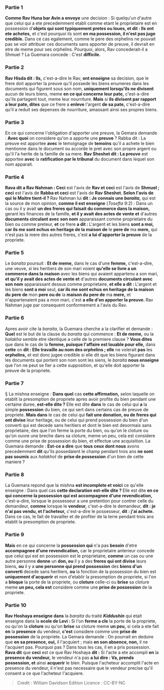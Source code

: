 
### Partie 1
<b>Comme Rav Huna bar Avin a envoye</b> une decision : Si quelqu'un d'autre que celui qui a ete precedemment etabli comme etant le proprietaire est en possession d'<b>objets qui sont typiquement pretes ou loues, et dit : Ils ont ete achetes,</b> et c'est pourquoi ils sont <b>en ma possession, il n'est pas juge credible.</b> Dans ce cas egalement, comme le pere des orphelins ne pouvait pas se voir attribuer ces documents sans apporter de preuve, il devrait en etre de meme pour ses orphelins. Pourquoi, alors, Rav concederait-il a Shmuel ? La Guemara concede : C'est <b>difficile.</b>

### Partie 2
<b>Rav Hisda dit : Ils,</b> c'est-a-dire le Rav, <b>ont enseigne</b> sa decision, que le frere doit apporter la preuve qu'il possede les biens enumeres dans les documents qui figurent sous son nom, <b>uniquement lorsqu'ils ne divisent</b> aucun de leurs biens, meme <b>en ce qui concerne leur pate,</b> c'est-a-dire qu'ils partagent tout, meme leur nourriture. <b>Mais</b> si <b>ils divisent par rapport a leur pate, dites</b> que ce frere a <b>enleve</b> l'argent <b>de sa pate,</b> c'est-a-dire qu'il a reduit ses depenses de nourriture, amassant ainsi ses propres biens.

### Partie 3
En ce qui concerne l'obligation d'apporter une preuve, la Gemara demande : <b>Avec quoi</b> on considere qu'on a apporte une <b>preuve</b> ? Rabba dit : La preuve</b> est apportee <b>avec</b> le temoignage de <b>temoins</b> qu'il a achete le bien mentionne dans le document ou accorde le pret avec son propre argent ou qu'il l'a herite de la famille de sa mere. <b>Rav Sheshet dit : La preuve</b> est apportee <b>avec</b> la <b>ratification par le tribunal</b> du document</b> dans lequel son nom apparait.

### Partie 4
<b>Rava dit a Rav Nahman : Ceci</b> est l'avis de <b>Rav et ceci</b> est l'avis de <b>Shmuel ; ceci</b> est l'avis de <b>Rabba et ceci</b> est l'avis de <b>Rav Sheshet. Selon l'avis de qui</b> <b>le Maitre tient-il ? </b> Rav Nahman lui <b>dit : Je connais une <i>baraita</i>,</b> qui est la source de mon opinion, <b>comme il est enseigne</b> (<i>Tosefta</i> 9:2) : Dans un cas ou il y avait <b>un des freres qui faisait du commerce dans la maison,</b> gerant les finances de la famille, <b>et il y avait des actes de vente et</b> d'autres <b>documents circulant avec son nom</b> apparaissant comme proprietaire du bien ou comme preteur, <b>et</b> ce frere <b>a dit : </b> L'argent et les biens <b>sont a moi, car ils me sont echus en heritage de la maison de</b> le <b>pere de</b> ma <b>mere,</b> qui n'est pas la mere des autres freres, c'est <b>a lui d'apporter la preuve</b> de la propriete.

### Partie 5
Le <i>baraita</i> poursuit : <b>Et de meme,</b> dans le cas d'une <b>femme,</b> c'est-a-dire, une veuve, si les heritiers de son mari voient <b>qu'elle se livre a un commerce dans la maison</b> avec les biens qui avaient appartenu a son mari, <b>et qu'il y avait des actes de vente et</b> d'autres <b>documents circulant avec son nom</b> apparaissant dessus comme proprietaire, <b>et elle a dit : </b> L'argent et les biens <b>sont a moi</b> seul, <b>car ils me sont echus en heritage de la maison du</b> <b>pere de</b> mon <b>pere ou de</b> la <b>maison du </b> <b>pere de</b> ma <b>mere,</b> et n'appartenaient pas a mon mari, c'est <b>a elle d'en apporter la preuve. </b> Rav Nahman juge par consequent conformement a l'avis du Rav.

### Partie 6
Apres avoir cite la <i>baraita</i>, la Guemara cherche a la clarifier et demande : <b>Quel</b> est le but de la clause du <i>baraita</i> qui commence : <b>Et de meme,</b> ou la <i>halakha</i> semble etre identique a celle de la premiere clause ? <b>Vous dites</b> que dans le cas de la <b>femme, puisque l'affaire est louable pour elle,</b> dans <b>cette</b> on <b>dit : Elle travaille au nom des orphelins ; elle</b> ne volerait <b>pas</b> les <b>orphelins,</b> et est donc jugee credible si elle dit que les biens figurant dans les documents qui portent son nom sont les siens, le <i>baraita</i> <b>nous enseigne</b> que l'on ne peut se fier a cette supposition, et qu'elle doit apporter la preuve de la propriete.

### Partie 7
§ La mishna enseigne : <b>Dans quel</b> cas <b>cette affirmation,</b> selon laquelle on etablit la presomption de propriete apres avoir profite du bien pendant une certaine duree, <b>est-elle dite ?</b> Elle est dite <b>dans</b> le cas de celui qui <b>a</b> la simple <b>possession</b> du bien, ce qui sert dans certains cas de preuve de propriete. <b>Mais dans</b> le cas de celui qui <b>fait une donation, ou de freres qui ont divise</b> leur heritage, ou de celui qui prend possession du bien d'un converti qui est decede sans heritiers et dont le bien est desormais sans proprietaire, des que l'on ferme la porte du bien, ou qu'on le cloture ou qu'on ouvre une breche dans sa cloture, meme un peu, cela est considere comme une prise de possession du bien, et effectue une acquisition. La Guemara demande : <b>Est-ce a dire</b> que <b>tous ceux dont nous</b> avons precedemment <b>dit</b> qu'ils possedaient le champ pendant trois ans <b>ne sont pas soumis</b> aux <i>halakhot</i> de <b>prise de possession</b> d'un bien de cette maniere ?

### Partie 8
La Guemara repond que la mishna <b>est incomplete et voici</b> ce qu'elle enseigne : Dans quel</b> cas <b>cette declaration est-elle dite ? </b> Elle est dite <b>en ce qui concerne la possession qui est accompagnee d'une revendication,</b> c'est-a-dire, lorsque le possesseur a une pretention pour contrer celle du demandeur, <b>comme</b> lorsque le <b>vendeur,</b> c'est-a-dire le demandeur, <b>dit : je n'ai pas vendu, et l'acheteur,</b> c'est-a-dire le possesseur, <b>dit : j'ai achete.</b> Dans ce cas, le fait de travailler et de profiter de la terre pendant trois ans etablit la presomption de propriete.

### Partie 9
<b>Mais</b> en ce qui concerne la <b>possession qui</b> n'a pas <b>besoin</b> d'etre <b>accompagnee d'une revendication,</b> car le proprietaire anterieur concede que celui qui est en possession est le proprietaire, <b>comme</b> un cas ou une autre personne <b>donne</b> un <b>don, ou</b> il y a des <b>freres qui ont divise</b> leurs biens, <b>ou</b> il y a <b>une personne qui prend possession</b> des <b>biens d'un converti</b> decede sans heritiers, <b>ou</b> la fonction de la possession du bien est <b>uniquement d'acquerir</b> et non d'etablir la presomption de propriete, si l'on a <b>bloque</b> la porte de la propriete, ou <b>cloture</b> celle-ci ou <b>brise</b> sa cloture meme <b>un peu, cela est</b> considere comme une <b>prise de possession</b> de la propriete.

### Partie 10
<b>Rav Hoshaya enseigne dans</b> la <i>baraita</i> du traité <b><i>Kiddushin</i></b> qui etait enseigne dans la <b>ecole de Levi : </b> Si l'on <b>ferme a cle</b> la porte de la propriete, ou qu'on la <b>cloture</b> ou qu'on <b>brise</b> sa cloture meme <b>un peu,</b> si cela a ete fait <b>en</b> la <b>presence</b> du vendeur, <b>c'est</b> considere comme une <b>prise de possession</b> de la propriete. La Gemara demande : On pourrait en deduire que <b>en sa presence, oui,</b> il l'acquiert ; mais <b>en son absence, non,</b> il ne l'acquiert pas. Pourquoi pas ? Dans tous les cas, il en a pris possession. <b>Rava dit</b> que <b>ceci</b> est ce que Rav Hoshaya <b>dit :</b> Si l'acte a ete accompli <b>en</b> la <b>presence du vendeur,</b> le vendeur n'a pas <b>a lui dire : Va, prends possession, et</b> ainsi <b>acquerir</b> le bien. Puisque l'acheteur accomplit l'acte en presence du vendeur, il n'est pas necessaire que le vendeur precise qu'il consent a ce que l'acheteur l'acquiere.

>Credit : William Davidson Edition
>Licence : CC-BY-NC